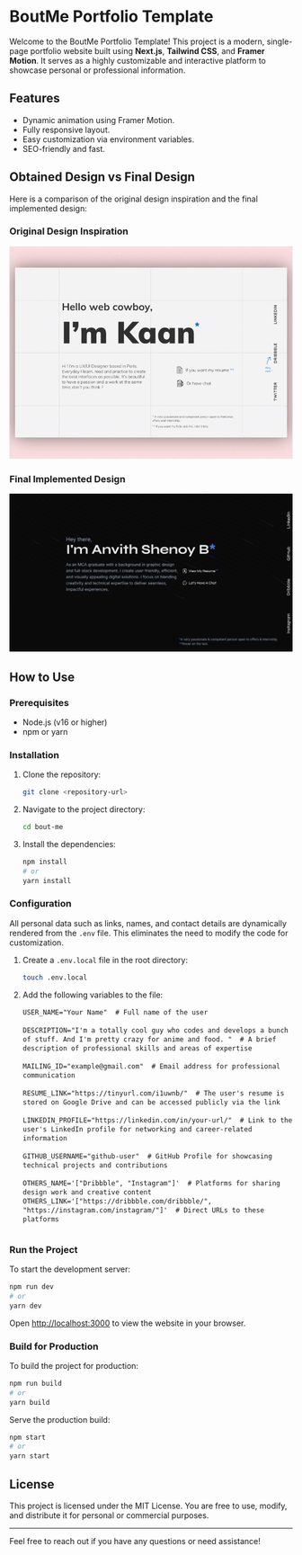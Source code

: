 # BoutMe Portfolio Template

Welcome to the BoutMe Portfolio Template! This project is a modern, single-page portfolio website built using **Next.js**, **Tailwind CSS**, and **Framer Motion**. It serves as a highly customizable and interactive platform to showcase personal or professional information.

## Features

- Dynamic animation using Framer Motion.
- Fully responsive layout.
- Easy customization via environment variables.
- SEO-friendly and fast.

## Obtained Design vs Final Design

Here is a comparison of the original design inspiration and the final implemented design:

### Original Design Inspiration

![Original Design Inspiration](./public/readme/design.jpg)

### Final Implemented Design

![Final Implemented Design](./public/readme/final-design.png)

## How to Use

### Prerequisites

- Node.js (v16 or higher)
- npm or yarn

### Installation

1. Clone the repository:
   ```bash
   git clone <repository-url>
   ```
2. Navigate to the project directory:
   ```bash
   cd bout-me
   ```
3. Install the dependencies:
   ```bash
   npm install
   # or
   yarn install
   ```

### Configuration

All personal data such as links, names, and contact details are dynamically rendered from the `.env` file. This eliminates the need to modify the code for customization.

1. Create a `.env.local` file in the root directory:
   ```bash
   touch .env.local
   ```
2. Add the following variables to the file:

   ```env
   USER_NAME="Your Name"  # Full name of the user

   DESCRIPTION="I'm a totally cool guy who codes and develops a bunch of stuff. And I'm pretty crazy for anime and food. "  # A brief description of professional skills and areas of expertise

   MAILING_ID="example@gmail.com"  # Email address for professional communication

   RESUME_LINK="https://tinyurl.com/i1uwnb/"  # The user's resume is stored on Google Drive and can be accessed publicly via the link

   LINKEDIN_PROFILE="https://linkedin.com/in/your-url/"  # Link to the user's LinkedIn profile for networking and career-related information

   GITHUB_USERNAME="github-user"  # GitHub Profile for showcasing technical projects and contributions

   OTHERS_NAME='["Dribbble", "Instagram"]'  # Platforms for sharing design work and creative content
   OTHERS_LINK='["https://dribbble.com/dribbble/", "https://instagram.com/instagram/"]'  # Direct URLs to these platforms
   ```

   ```

   ```

### Run the Project

To start the development server:

```bash
npm run dev
# or
yarn dev
```

Open [http://localhost:3000](http://localhost:3000) to view the website in your browser.

### Build for Production

To build the project for production:

```bash
npm run build
# or
yarn build
```

Serve the production build:

```bash
npm start
# or
yarn start
```

## License

This project is licensed under the MIT License. You are free to use, modify, and distribute it for personal or commercial purposes.

---

Feel free to reach out if you have any questions or need assistance!
